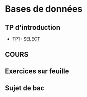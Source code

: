 # Bases de données

## TP d'introduction
* [TP1 : SELECT]()


## COURS


## Exercices sur feuille

## Sujet de bac
